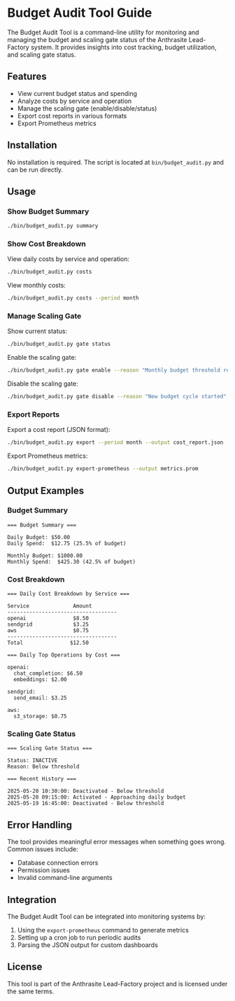 # Budget Audit Tool Guide

The Budget Audit Tool is a command-line utility for monitoring and managing the budget and scaling gate status of the Anthrasite Lead-Factory system. It provides insights into cost tracking, budget utilization, and scaling gate status.

## Features

- View current budget status and spending
- Analyze costs by service and operation
- Manage the scaling gate (enable/disable/status)
- Export cost reports in various formats
- Export Prometheus metrics

## Installation

No installation is required. The script is located at `bin/budget_audit.py` and can be run directly.

## Usage

### Show Budget Summary

```bash
./bin/budget_audit.py summary
```

### Show Cost Breakdown

View daily costs by service and operation:

```bash
./bin/budget_audit.py costs
```

View monthly costs:

```bash
./bin/budget_audit.py costs --period month
```

### Manage Scaling Gate

Show current status:

```bash
./bin/budget_audit.py gate status
```

Enable the scaling gate:

```bash
./bin/budget_audit.py gate enable --reason "Monthly budget threshold reached"
```

Disable the scaling gate:

```bash
./bin/budget_audit.py gate disable --reason "New budget cycle started"
```

### Export Reports

Export a cost report (JSON format):

```bash
./bin/budget_audit.py export --period month --output cost_report.json
```

Export Prometheus metrics:

```bash
./bin/budget_audit.py export-prometheus --output metrics.prom
```

## Output Examples

### Budget Summary

```
=== Budget Summary ===

Daily Budget: $50.00
Daily Spend:  $12.75 (25.5% of budget)

Monthly Budget: $1000.00
Monthly Spend:  $425.30 (42.5% of budget)
```

### Cost Breakdown

```
=== Daily Cost Breakdown by Service ===

Service              Amount
-----------------------------------
openai               $8.50
sendgrid             $3.25
aws                  $0.75
-----------------------------------
Total               $12.50

=== Daily Top Operations by Cost ===

openai:
  chat_completion: $6.50
  embeddings: $2.00

sendgrid:
  send_email: $3.25

aws:
  s3_storage: $0.75
```

### Scaling Gate Status

```
=== Scaling Gate Status ===

Status: INACTIVE
Reason: Below threshold

=== Recent History ===

2025-05-20 10:30:00: Deactivated - Below threshold
2025-05-20 09:15:00: Activated - Approaching daily budget
2025-05-19 16:45:00: Deactivated - Below threshold
```

## Error Handling

The tool provides meaningful error messages when something goes wrong. Common issues include:

- Database connection errors
- Permission issues
- Invalid command-line arguments

## Integration

The Budget Audit Tool can be integrated into monitoring systems by:

1. Using the `export-prometheus` command to generate metrics
2. Setting up a cron job to run periodic audits
3. Parsing the JSON output for custom dashboards

## License

This tool is part of the Anthrasite Lead-Factory project and is licensed under the same terms.
